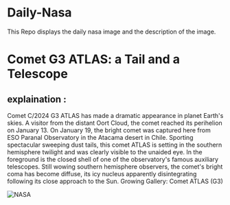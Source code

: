 # Daily-Nasa

This Repo displays the daily nasa image and the description of the image.

<!--NASA-->
# Comet G3 ATLAS: a Tail and a Telescope
## explaination :

Comet C/2024 G3 ATLAS has made a dramatic appearance in planet Earth's skies. A visitor from the distant Oort Cloud, the comet reached its perihelion on January 13. On January 19, the bright comet was captured here from ESO Paranal Observatory in the Atacama desert in Chile. Sporting spectacular sweeping dust tails, this comet ATLAS is setting in the southern hemisphere twilight and was clearly visible to the unaided eye. In the foreground is the closed shell of one of the observatory's famous auxiliary telescopes. Still wowing southern hemisphere observers, the comet's bright coma has become diffuse, its icy nucleus apparently disintegrating following its close approach to the Sun.   Growing Gallery: Comet ATLAS (G3)

![NASA](https://apod.nasa.gov/apod/image/2501/C2024G3_ATLAS_ESO_Beletsky.jpg)
<!--/NASA-->